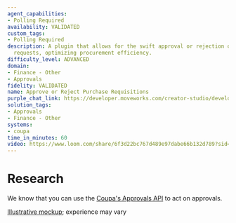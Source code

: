 ```yaml
---
agent_capabilities:
- Polling Required
availability: VALIDATED
custom_tags:
- Polling Required
description: A plugin that allows for the swift approval or rejection of purchase
  requests, optimizing procurement efficiency.
difficulty_level: ADVANCED
domain:
- Finance - Other
- Approvals
fidelity: VALIDATED
name: Approve or Reject Purchase Requisitions
purple_chat_link: https://developer.moveworks.com/creator-studio/developer-tools/purple-chat/?conversation=%7B%22startTimestamp%22%3A%2211%3A43+AM%22%2C%22messages%22%3A%5B%7B%22role%22%3A%22assistant%22%2C%22parts%22%3A%5B%7B%22reasoningSteps%22%3A%5B%7B%22status%22%3A%22success%22%2C%22richText%22%3A%22%3Cp%3E%3Cb%3ETriggers%3C%2Fb%3E%3Cbr%3E1.+New+approval+queue+detected+while+polling+Coupa%27s+approval+APIs%3Cbr%3E2.+Middleware+initiated+trigger%3Cbr%3E%3Cbr%3E%3Cb%3ESlots%3C%2Fb%3E%3Cbr%3E1.+%3Ci%3EApproval+ID%3C%2Fi%3E%3A+reqired+for+API+actions+to+work%3Cbr%3E%3Cbr%3E%3Cb%3EActions%3C%2Fb%3E%3Cbr%3E1.+%3Ci%3EApprove+requisition%3C%2Fi%3E%3A+Approve+and+move+requisition+to+next+approver+in+requisition+chain%3Cbr%3E2.+%3Ci%3EReject+requisition%3C%2Fi%3E%3A+Reject+requisition+and+move+record+back+to+previous+approver+or+owner%3C%2Fp%3E%22%7D%5D%7D%2C%7B%22richText%22%3A%22%3Cp%3EHi+Jamie%2C%3Cbr%3E%3Cbr%3E%3Cb%3E%F0%9F%92%B3+Purchase+Requsition+Pending+Your+Approval%3C%2Fb%3E%3A%3Cbr%3E-+Name%3A+MacBook+Pro+Retina+15%5C%22%3Cbr%3E-+%3Ci%3EQuantity%3C%2Fi%3E%3A+10%3Cbr%3E-+%3Ci%3ECreated+by%3C%2Fi%3E%3A+Sam+Stinson%3Cbr%3E-+%3Ci%3EAmount%3C%2Fi%3E%3A+USD+14060.41%3Cbr%3E-+%3Ci%3ELast+Comment%3C%2Fi%3E%3A+Approved+by+IT+team%2C+waiting+Jamie%27s+approval%3Cbr%3E-+%3Ci%3EApproval+Status%3C%2Fi%3E%3A+Pending+Approval%3Cbr%3E-+%3Ci%3ERequisition+ID%3C%2Fi%3E%3A+14170%3C%2Fp%3E%22%7D%2C%7B%22buttons%22%3A%5B%7B%22style%22%3A%22filled%22%2C%22buttonText%22%3A%22Approve%22%7D%2C%7B%22style%22%3A%22outlined%22%2C%22buttonText%22%3A%22Send+Back%22%7D%5D%7D%5D%7D%5D%7D
solution_tags:
- Approvals
- Finance - Other
systems:
- coupa
time_in_minutes: 60
video: https://www.loom.com/share/6f3d22bc767d489e97dabe66b132d789?sid=a00d2ba3-38d3-4ed7-8151-8e7688a6e7e2
---
```


# Research

We know that you can use the [Coupa's Approvals API](https://compass.coupa.com/en-us/products/product-documentation/integration-technical-documentation/the-coupa-core-api/resources/transactional-resources/approvals-api-(approvals)) to act on approvals.

[Illustrative mockup](https://developer.moveworks.com/creator-studio/developer-tools/purple-chat-builder/?workspace=%7B%22title%22%3A%22My+Workspace%22%2C%22botSettings%22%3A%7B%22name%22%3A%22%22%2C%22imageUrl%22%3A%22%22%7D%2C%22mocks%22%3A%5B%7B%22id%22%3A9192%2C%22title%22%3A%22New+Mock%22%2C%22transcript%22%3A%7B%22settings%22%3A%7B%22colorStyle%22%3A%22LIGHT%22%2C%22startTime%22%3A%2211%3A43+AM%22%2C%22defaultPerson%22%3A%22GWEN%22%2C%22editable%22%3Atrue%2C%22botName%22%3A%22%22%2C%22botImageUrl%22%3A%22%22%7D%2C%22messages%22%3A%5B%7B%22from%22%3A%22ANNOTATION%22%2C%22text%22%3A%22%3Cp%3E%3Cb%3ETriggers%3C%2Fb%3E%3Cbr%3E1.+New+approval+queue+detected+while+polling+Coupa%27s+approval+APIs%3Cbr%3E2.+Middleware+initiated+trigger%3Cbr%3E%3Cbr%3E%3Cb%3ESlots%3C%2Fb%3E%3Cbr%3E1.+%3Ci%3EApproval+ID%3C%2Fi%3E%3A+reqired+for+API+actions+to+work%3Cbr%3E%3Cbr%3E%3Cb%3EActions%3C%2Fb%3E%3Cbr%3E1.+%3Ci%3EApprove+requisition%3C%2Fi%3E%3A+Approve+and+move+requisition+to+next+approver+in+requisition+chain%3Cbr%3E2.+%3Ci%3EReject+requisition%3C%2Fi%3E%3A+Reject+requisition+and+move+record+back+to+previous+approver+or+owner%3C%2Fp%3E%22%7D%2C%7B%22from%22%3A%22Bot%22%2C%22text%22%3A%22%3Cp%3EHi+Jamie%2C%3Cbr%3E%3Cbr%3E%3Cb%3E%F0%9F%92%B3+Purchase+Requsition+Pending+Your+Approval%3C%2Fb%3E%3A%3Cbr%3E-+Name%3A+MacBook+Pro+Retina+15%5C%22%3Cbr%3E-+%3Ci%3EQuantity%3C%2Fi%3E%3A+10%3Cbr%3E-+%3Ci%3ECreated+by%3C%2Fi%3E%3A+Sam+Stinson%3Cbr%3E-+%3Ci%3EAmount%3C%2Fi%3E%3A+USD+14060.41%3Cbr%3E-+%3Ci%3ELast+Comment%3C%2Fi%3E%3A+Approved+by+IT+team%2C+waiting+Jamie%27s+approval%3Cbr%3E-+%3Ci%3EApproval+Status%3C%2Fi%3E%3A+Pending+Approval%3Cbr%3E-+%3Ci%3ERequisition+ID%3C%2Fi%3E%3A+14170%3C%2Fp%3E%22%2C%22cards%22%3A%5B%7B%22buttons%22%3A%5B%7B%22style%22%3A%22PRIMARY%22%2C%22text%22%3A%22Approve%22%7D%2C%7B%22text%22%3A%22Send+Back%22%7D%5D%7D%5D%7D%5D%7D%7D%5D%7D); experience may vary